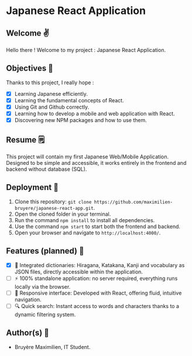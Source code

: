 # Japanese React Application

## Welcome ✌️

Hello there ! Welcome to my project : Japanese React Application.

## Objectives 🏹

Thanks to this project, I really hope :

- [x] Learning Japanese efficiently.
- [x] Learning the fundamental concepts of React.
- [x] Using Git and Github correctly.
- [x] Learning how to develop a mobile and web application with React.
- [x] Discovering new NPM packages and how to use them.

## Resume 🗒️

This project will contain my first Japanese Web/Mobile Application. Designed to be simple and accessible, it works entirely in the frontend and backend without database (SQL).

## Deployment 🚀

1. Clone this repository: `git clone https://github.com/maximilien-bruyere/japanese-react-app.git`.
2. Open the cloned folder in your terminal.
3. Run the command `npm install` to install all dependencies.
4. Use the command `npm start` to start both the frontend and backend.
5. Open your browser and navigate to `http://localhost:4000/`.

## Features (planned) 🚧

- [x] 📖 Integrated dictionaries: Hiragana, Katakana, Kanji and vocabulary as JSON files, directly accessible within the application.
- [ ] ⚡ 100% standalone application: no server required, everything runs locally via the browser.
- [ ] 🎨 Responsive interface: Developed with React, offering fluid, intuitive navigation.
- [ ] 🔍 Quick search: Instant access to words and characters thanks to a dynamic filtering system.

## Author(s) 👦

- Bruyère Maximilien, IT Student.
